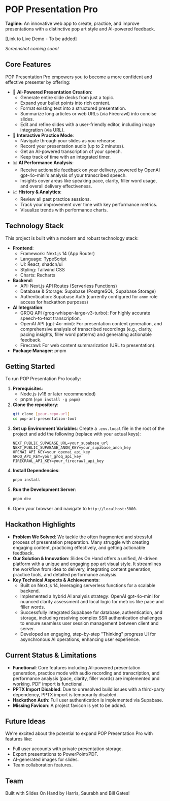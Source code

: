 # POP Presentation Pro

**Tagline:** An innovative web app to create, practice, and improve presentations with a distinctive pop art style and AI-powered feedback.

<!-- Add a link to your live demo if available -->
[Link to Live Demo - To be added]

<!-- Add a compelling screenshot of your application -->
<!-- ![POP Presentation Pro Screenshot](path/to/your/screenshot.png) -->
*Screenshot coming soon!*

## Core Features

POP Presentation Pro empowers you to become a more confident and effective presenter by offering:

*   🎨 **AI-Powered Presentation Creation**:
    *   Generate entire slide decks from just a topic.
    *   Expand your bullet points into rich content.
    *   Format existing text into a structured presentation.
    *   Summarize long articles or web URLs (via Firecrawl) into concise slides.
    *   Edit and refine slides with a user-friendly editor, including image integration (via URL).
*   🎤 **Interactive Practice Mode**:
    *   Navigate through your slides as you rehearse.
    *   Record your presentation audio (up to 2 minutes).
    *   Get an AI-powered transcription of your speech.
    *   Keep track of time with an integrated timer.
*   📊 **AI Performance Analysis**:
    *   Receive actionable feedback on your delivery, powered by OpenAI gpt-4o-mini's analysis of your transcribed speech.
    *   Insights cover areas like speaking pace, clarity, filler word usage, and overall delivery effectiveness.
*   📈 **History & Analytics**:
    *   Review all past practice sessions.
    *   Track your improvement over time with key performance metrics.
    *   Visualize trends with performance charts.

## Technology Stack

This project is built with a modern and robust technology stack:

*   **Frontend**:
    *   Framework: Next.js 14 (App Router)
    *   Language: TypeScript
    *   UI: React, shadcn/ui
    *   Styling: Tailwind CSS
    *   Charts: Recharts
*   **Backend**:
    *   API: Next.js API Routes (Serverless Functions)
    *   Database & Storage: Supabase (PostgreSQL, Supabase Storage)
    *   Authentication: Supabase Auth (currently configured for `anon` role access for hackathon purposes)
*   **AI Integration**:
    *   GROQ API (groq-whisper-large-v3-turbo): For highly accurate speech-to-text transcription.
    *   OpenAI API (gpt-4o-mini): For presentation content generation, and comprehensive analysis of transcribed recordings (e.g., clarity, pacing insights, filler word patterns) and generating actionable feedback.
    *   Firecrawl: For web content summarization (URL to presentation).
*   **Package Manager**: pnpm

## Getting Started

To run POP Presentation Pro locally:

1.  **Prerequisites**:
    *   Node.js (v18 or later recommended)
    *   pnpm (`npm install -g pnpm`)
2.  **Clone the repository**:
    ```bash
    git clone [your-repo-url]
    cd pop-art-presentation-tool
    ```
3.  **Set up Environment Variables**:
    Create a `.env.local` file in the root of the project and add the following (replace with your actual keys):
    ```env
    NEXT_PUBLIC_SUPABASE_URL=your_supabase_url
    NEXT_PUBLIC_SUPABASE_ANON_KEY=your_supabase_anon_key
    OPENAI_API_KEY=your_openai_api_key
    GROQ_API_KEY=your_groq_api_key
    FIRECRAWL_API_KEY=your_firecrawl_api_key
    ```
4.  **Install Dependencies**:
    ```bash
    pnpm install
    ```
5.  **Run the Development Server**:
    ```bash
    pnpm dev
    ```
6.  Open your browser and navigate to `http://localhost:3000`.

## Hackathon Highlights

*   **Problem We Solved**: We tackle the often fragmented and stressful process of presentation preparation. Many struggle with creating engaging content, practicing effectively, and getting actionable feedback.
*   **Our Solution & Innovation**: Slides On Hand offers a unified, AI-driven platform with a unique and engaging pop art visual style. It streamlines the workflow from idea to delivery, integrating content generation, practice tools, and detailed performance analysis.
*   **Key Technical Aspects & Achievements**:
    *   Built on Next.js 14, leveraging serverless functions for a scalable backend.
    *   Implemented a hybrid AI analysis strategy: OpenAI gpt-4o-mini for nuanced clarity assessment and local logic for metrics like pace and filler words.
    *   Successfully integrated Supabase for database, authentication, and storage, including resolving complex SSR authentication challenges to ensure seamless user session management between client and server.
    *   Developed an engaging, step-by-step "Thinking" progress UI for asynchronous AI operations, enhancing user experience.

## Current Status & Limitations

*   **Functional**: Core features including AI-powered presentation generation, practice mode with audio recording and transcription, and performance analysis (pace, clarity, filler words) are implemented and working. PDF import is functional.
*   **PPTX Import Disabled**: Due to unresolved build issues with a third-party dependency, PPTX import is temporarily disabled.
*   **Hackathon Auth**: Full user authentication is implemented via Supabase.
*   **Missing Favicon**: A project favicon is yet to be added.

## Future Ideas

We're excited about the potential to expand POP Presentation Pro with features like:

*   Full user accounts with private presentation storage.
*   Export presentations to PowerPoint/PDF.
*   AI-generated images for slides.
*   Team collaboration features.

## Team

Built with Slides On Hand by Harris, Saurabh and Bill Gates!
